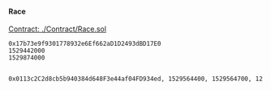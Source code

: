 #### Race

[Contract: ./Contract/Race.sol](https://github.com/demidkin/Race/blob/master/contracts/Race.sol)

    0x17b73e9f9301778932e6Ef662aD1D2493dBD17E0
    1529442000
    1529874000

    
    0x0113c2C2d8cb5b940384d648F3e44af04FD934ed, 1529564400, 1529564700, 12



    